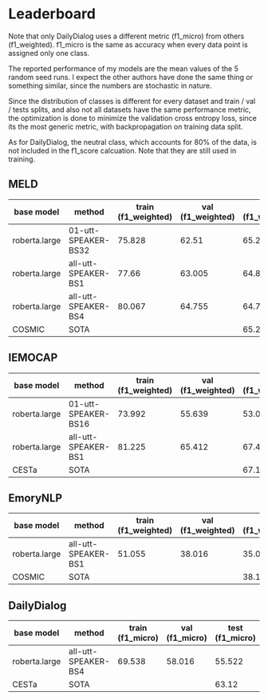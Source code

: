 # Leaderboard
Note that only DailyDialog uses a different metric (f1_micro) from others (f1_weighted). f1_micro is the same as accuracy when every data point is assigned only one class.

The reported performance of my models are the mean values of the 5 random seed runs. I expect the other authors have done the same thing or something similar, since the numbers are stochastic in nature.

Since the distribution of classes is different for every dataset and train / val / tests splits, and also not all datasets have the same performance metric, the optimization is done to minimize the validation cross entropy loss, since its the most generic metric, with backpropagation on training data split.

As for DailyDialog, the neutral class, which accounts for 80% of the data, is not included in the f1_score calcuation. Note that they are still used in training.

## MELD 

|  base model | method | train (f1_weighted) | val (f1_weighted) | test (f1_weighted) | train (cse) | val (cse) | test (cse) |
|-------------- | -------------- | -------------- | -------------- | -------------- | -------------- | -------------- | -------------- | 
| roberta.large | 01-utt-SPEAKER-BS32 | 75.828 | 62.51 | 65.292 | 0.8262 | 1.12646 | 1.0548 | 
| roberta.large | all-utt-SPEAKER-BS1 | 77.66 | 63.005 | 64.865 | 0.80001 | 1.13455 | 1.07002 | 
| roberta.large | all-utt-SPEAKER-BS4 | 80.067 | 64.755 | 64.731 | 0.75938 | 1.09908 | 1.07431 | 
| COSMIC | SOTA |   |   | 65.21 |
## IEMOCAP 

|  base model | method | train (f1_weighted) | val (f1_weighted) | test (f1_weighted) | train (cse) | val (cse) | test (cse) |
|-------------- | -------------- | -------------- | -------------- | -------------- | -------------- | -------------- | -------------- | 
| roberta.large | 01-utt-SPEAKER-BS16 | 73.992 | 55.639 | 53.051 | 0.71408 | 1.16846 | 1.24647 | 
| roberta.large | all-utt-SPEAKER-BS1 | 81.225 | 65.412 | 67.421 | 0.50056 | 0.89793 | 0.85201 | 
| CESTa | SOTA |   |   | 67.1 |
## EmoryNLP 

|  base model | method | train (f1_weighted) | val (f1_weighted) | test (f1_weighted) | train (cse) | val (cse) | test (cse) |
|-------------- | -------------- | -------------- | -------------- | -------------- | -------------- | -------------- | -------------- | 
| roberta.large | all-utt-SPEAKER-BS1 | 51.055 | 38.016 | 35.008 | 1.28932 | 1.58423 | 1.62383 | 
| COSMIC | SOTA |   |   | 38.11 |
## DailyDialog 

|  base model | method | train (f1_micro) | val (f1_micro) | test (f1_micro) | train (cse) | val (cse) | test (cse) |
|-------------- | -------------- | -------------- | -------------- | -------------- | -------------- | -------------- | -------------- | 
| roberta.large | all-utt-SPEAKER-BS4 | 69.538 | 58.016 | 55.522 | 0.23034 | 0.23084 | 0.37066 | 
| CESTa | SOTA |   |   | 63.12 |
